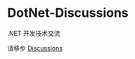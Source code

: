 # DotNet-Discussions

.NET 开发技术交流

请移步 [Discussions](https://github.com/BYJRK/DotNet-Discussions/discussions)

